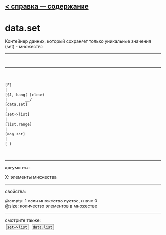 [< справка — содержание](ceammc_lib.html)
---

# data.set


Контейнер данных, который сохраняет только уникальные значения (set) - множество

---

<br>


---


```


[F]
|
[$1, bang( [clear(
|        __/
[data.set]
|
[set->list]
|
[list.range]
|
[msg set]
|
[ (

            
```

---
аргументы:

X: элементы множества<br>

---
свойства:

@empty: 1 если множество пустое, иначе 0<br>
@size: количество элементов в множестве<br>

---
смотрите также:<br>
[![set-&gt;list](img/object_set-&gt;list.png)](set->list.html)
[![data.list](img/object_data.list.png)](data.list.html)
